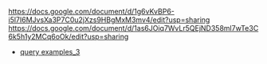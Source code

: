 https://docs.google.com/document/d/1g6vKvBP6-i5l7I6MJvsXa3P7C0u2jXzs9HBgMxM3mv4/edit?usp=sharing
https://docs.google.com/document/d/1as6JOiq7WvLr5QEjND358ml7wTe3C6k5h1y2MCq6oOk/edit?usp=sharing
- [query examples_3](https://docs.google.com/document/d/1bj17qR9eebUXhCu-6uKxl9qBj6cy4oRAE3KMSVXRkVc/edit?usp=sharing)
